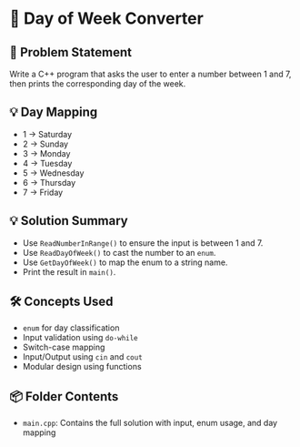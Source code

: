# 📅 Day of Week Converter

## 🧩 Problem Statement
Write a C++ program that asks the user to enter a number between 1 and 7, then prints the corresponding day of the week.

## 💡 Day Mapping
- 1 → Saturday  
- 2 → Sunday  
- 3 → Monday  
- 4 → Tuesday  
- 5 → Wednesday  
- 6 → Thursday  
- 7 → Friday

## 💡 Solution Summary
- Use `ReadNumberInRange()` to ensure the input is between 1 and 7.
- Use `ReadDayOfWeek()` to cast the number to an `enum`.
- Use `GetDayOfWeek()` to map the enum to a string name.
- Print the result in `main()`.

## 🛠️ Concepts Used
- `enum` for day classification
- Input validation using `do-while`
- Switch-case mapping
- Input/Output using `cin` and `cout`
- Modular design using functions

## 📦 Folder Contents
- `main.cpp`: Contains the full solution with input, enum usage, and day mapping
